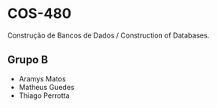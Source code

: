 COS-480
=======

Construção de Bancos de Dados / Construction of Databases.


Grupo B
-------

- Aramys Matos
- Matheus Guedes
- Thiago Perrotta
